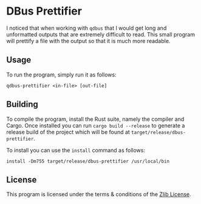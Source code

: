 # DBus Prettifier

I noticed that when working with `qdbus` that I would get long and unformatted
outputs that are extremely difficult to read. This small program will prettify a
file with the output so that it is much  more readable.

## Usage

To run the program, simply run it as follows:

```console
qdbus-prettifier <in-file> [out-file]
```

## Building

To compile the program, install the Rust suite, namely the compiler and Cargo.
Once installed you can run `cargo build --release` to generate a release build
of the project which will be found at `target/release/dbus-prettifier`.

To install you can use the `install` command as follows:

```console
install -Dm755 target/release/dbus-prettifier /usr/local/bin
```

## License

This program is licensed under the terms & conditions of the [Zlib
License](LICENSE).
